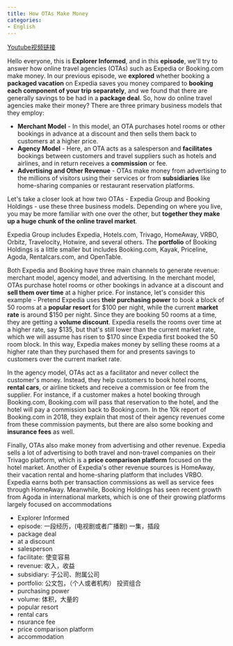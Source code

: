 ```yaml
---
title: How OTAs Make Money
categories:
- English
---
```



[Youtube视频链接](https://www.youtube.com/watch?v=1NF0uC84-gM)

 
Hello everyone, this is **Explorer Informed**, and in this **episode**, we'll try to answer how online travel agencies (OTAs) such as Expedia or Booking.com make money. In our previous episode, we **explored** whether booking a **packaged vacation** on Expedia saves you money compared to **booking each component of your trip separately**, and we found that there are generally savings to be had in a **package deal**. So, how do online travel agencies make their money? There are three primary business models that they employ:

- **Merchant Model** - In this model, an OTA purchases hotel rooms or other bookings in advance at a discount and then sells them back to customers at a higher price.
- **Agency Model** - Here, an OTA acts as a salesperson and **facilitates** bookings between customers and travel suppliers such as hotels and airlines, and in return receives a **commission** or fee.
- **Advertising and Other Revenue** - OTAs make money from advertising to the millions of visitors using their services or from **subsidiaries** like home-sharing companies or restaurant reservation platforms.

Let's take a closer look at how two OTAs - Expedia Group and Booking Holdings - use these three business models. Depending on where you live, you may be more familiar with one over the other, but **together they make up a huge chunk of the online travel market**.

Expedia Group includes Expedia, Hotels.com, Trivago, HomeAway, VRBO, Orbitz, Travelocity, Hotwire, and several others. The **portfolio** of Booking Holdings is a little smaller but includes Booking.com, Kayak, Priceline, Agoda, Rentalcars.com, and OpenTable.

Both Expedia and Booking have three main channels to generate revenue: merchant model, agency model, and advertising. In the merchant model, OTAs purchase hotel rooms or other bookings in advance at a discount and **sell them over time** at a higher price. For instance, let's consider this example - Pretend Expedia uses **their purchasing power** to book a block of 50 rooms at a **popular resort** for $100 per night, while the current **market rate** is around $150 per night. Since they are booking 50 rooms at a time, they are getting a **volume discount**. Expedia resells the rooms over time at a higher rate, say $135, but that's still lower than the current market rate, which we will assume has risen to $170 since Expedia first booked the 50 room block. In this way, Expedia makes money by selling these rooms at a higher rate than they purchased them for and presents savings to customers over the current market rate.

In the agency model, OTAs act as a facilitator and never collect the customer's money. Instead, they help customers to book hotel rooms, **rental cars**, or airline tickets and receive a commission or fee from the supplier. For instance, if a customer makes a hotel booking through Booking.com, Booking.com will pass that reservation to the hotel, and the hotel will pay a commission back to Booking.com. In the 10k report of Booking.com in 2018, they explain that most of their agency revenues come from these commission payments, but there are also some booking and **insurance fees** as well.

Finally, OTAs also make money from advertising and other revenue. Expedia sells a lot of advertising to both travel and non-travel companies on their Trivago platform, which is a **price comparison platform** focused on the hotel market. Another of Expedia's other revenue sources is HomeAway, their vacation rental and home-sharing platform that includes VRBO. Expedia earns both per transaction commissions as well as service fees through HomeAway. Meanwhile, Booking Holdings has seen recent growth from Agoda in international markets, which is one of their growing platforms largely focused on accommodations


- Explorer Informed
- episode: 一段经历，(电视剧或者广播剧) 一集，插段
- package deal
- at a discount
- salesperson
- facilitate: 使变容易
- revenue: 收入，收益
- subsidiary: 子公司、附属公司
- portfolio: 公文包，（个人或者机构） 投资组合
- purchasing power
- volume: 体积，大量的
- popular resort
- rental cars
- nsurance fee
- price comparison platform
- accommodation
